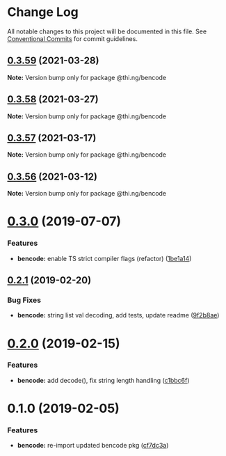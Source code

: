 # Change Log

All notable changes to this project will be documented in this file.
See [Conventional Commits](https://conventionalcommits.org) for commit guidelines.

## [0.3.59](https://github.com/thi-ng/umbrella/compare/@thi.ng/bencode@0.3.58...@thi.ng/bencode@0.3.59) (2021-03-28)

**Note:** Version bump only for package @thi.ng/bencode





## [0.3.58](https://github.com/thi-ng/umbrella/compare/@thi.ng/bencode@0.3.57...@thi.ng/bencode@0.3.58) (2021-03-27)

**Note:** Version bump only for package @thi.ng/bencode





## [0.3.57](https://github.com/thi-ng/umbrella/compare/@thi.ng/bencode@0.3.56...@thi.ng/bencode@0.3.57) (2021-03-17)

**Note:** Version bump only for package @thi.ng/bencode





## [0.3.56](https://github.com/thi-ng/umbrella/compare/@thi.ng/bencode@0.3.55...@thi.ng/bencode@0.3.56) (2021-03-12)

**Note:** Version bump only for package @thi.ng/bencode





# [0.3.0](https://github.com/thi-ng/umbrella/compare/@thi.ng/bencode@0.2.17...@thi.ng/bencode@0.3.0) (2019-07-07)

### Features

* **bencode:** enable TS strict compiler flags (refactor) ([1be1a14](https://github.com/thi-ng/umbrella/commit/1be1a14))

## [0.2.1](https://github.com/thi-ng/umbrella/compare/@thi.ng/bencode@0.2.0...@thi.ng/bencode@0.2.1) (2019-02-20)

### Bug Fixes

* **bencode:** string list val decoding, add tests, update readme ([9f2b8ae](https://github.com/thi-ng/umbrella/commit/9f2b8ae))

# [0.2.0](https://github.com/thi-ng/umbrella/compare/@thi.ng/bencode@0.1.1...@thi.ng/bencode@0.2.0) (2019-02-15)

### Features

* **bencode:** add decode(), fix string length handling ([c1bbc6f](https://github.com/thi-ng/umbrella/commit/c1bbc6f))

# 0.1.0 (2019-02-05)

### Features

* **bencode:** re-import updated bencode pkg ([cf7dc3a](https://github.com/thi-ng/umbrella/commit/cf7dc3a))
